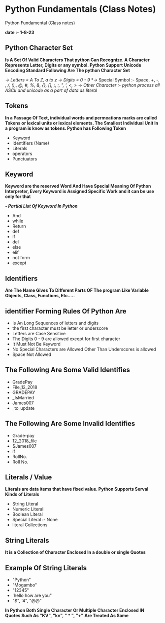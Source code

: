 # Python Fundamentals (Class Notes)

Python Fundamental (Class notes)

**date :- 1-8-23**

## Python Character Set 

**Is A Set Of Valid Characters That python Can Recognize. A Character Represents Letter, Digits or any symbol. Python Support Unicode Encoding Standard Following Are The python Character Set**

*-> Letters = A To Z, a to z*
*-> Digits = 0 - 9*
*-> Special Symbol :- Space, +, -, *, /, (),, @, #, %, &, {}, [], ;, :, ", ', <, >*
*->  Other Character :- python process all ASCII and unicode as a part of data as literal*

## Tokens 
**In a Passage Of Text, individual words and permeations marks are called Tokens or lexical units or lexical elements. The Smallest Individual Unit In a program is know as tokens. Python has Following Token**

- Keyword
- Identifiers (Name)
- Literals
- operators 
- Punctuators 

## Keyword 
**Keyword are the reserved Word And Have Special Meaning Of Python Interpreter, Every Keyword is Assigned Specific Work and it can be use only for that**

***- Partial List Of Keyword In Python***
- And 
- while
- Return 
- def
- if
- del
- else 
- elif 
- not form
- except 
## Identifiers

**Are The Name Gives To Different Parts OF The program Like Variable Objects, Class, Functions, Etc.....** 

## identifier Forming Rules Of Python Are
- Is An Long Sequences of letters and digits 
- the first character must be letter or underscore 
- Letters are Case Sensitive 
- The Digits 0 - 9 are allowed except for first character 
- It Must Not Be Keyword
- No Special Characters are Allowed Other Than Underscores is allowed
- Space Not Allowed

## The Following Are Some Valid Identifies 
- GradePay 
- File_12_2018
- GRADEPAY 
- _IsMarried
- James007
- _to_update
## The Following Are Some Invalid Identifies
- Grade-pay
- 12_2018_file
- $James007
- if 
- RollNo.
- Roll No.
## Literals / Value 
**Literals are data items that have fixed value. Python Supports Serval Kinds of Literals**

- String Literal
- Numeric Literal
- Boolean Literal
- Special Literal :- None
- literal Collections 
## String Literals
**It is a Collection of Character Enclosed In a double or single Quotes**

## Example Of String Literals
- "Python"
- "Mogambo"
- "12345"
- 'hello how are you"
- "$", '4", "@@"

**In Python Both Single Character Or Multiple Character Enclosed IN Quotes Such As "KV", "kv", " * ", "+" Are Treated As Same**
